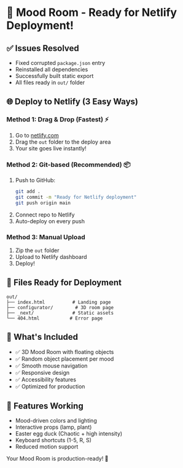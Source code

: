 # 🚀 Mood Room - Ready for Netlify Deployment!

## ✅ Issues Resolved
- Fixed corrupted `package.json` entry
- Reinstalled all dependencies
- Successfully built static export
- All files ready in `out/` folder

## 🌐 Deploy to Netlify (3 Easy Ways)

### Method 1: Drag & Drop (Fastest) ⚡
1. Go to [netlify.com](https://netlify.com)
2. Drag the `out` folder to the deploy area
3. Your site goes live instantly!

### Method 2: Git-based (Recommended) 📦
1. Push to GitHub:
   ```bash
   git add .
   git commit -m "Ready for Netlify deployment"
   git push origin main
   ```
2. Connect repo to Netlify
3. Auto-deploy on every push

### Method 3: Manual Upload
1. Zip the `out` folder
2. Upload to Netlify dashboard
3. Deploy!

## 📁 Files Ready for Deployment
```
out/
├── index.html          # Landing page
├── configurator/        # 3D room page
├── _next/              # Static assets
└── 404.html           # Error page
```

## 🎯 What's Included
- ✅ 3D Mood Room with floating objects
- ✅ Random object placement per mood
- ✅ Smooth mouse navigation
- ✅ Responsive design
- ✅ Accessibility features
- ✅ Optimized for production

## 🎨 Features Working
- Mood-driven colors and lighting
- Interactive props (lamp, plant)
- Easter egg duck (Chaotic + high intensity)
- Keyboard shortcuts (1-5, R, S)
- Reduced motion support

Your Mood Room is production-ready! 🎉
